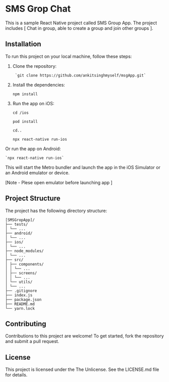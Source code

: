 # SMS Grop Chat

This is a sample React Native project called SMS Group App. The project includes [
Chat in group,
able to create a group and join other groups
].

## Installation

To run this project on your local machine, follow these steps:

1. Clone the repository:

        `git clone https://github.com/ankitsinghmyself/msgApp.git`
        
2. Install the dependencies:

    `npm install`
    
3. Run the app on iOS:

    `cd /ios`
    
    `pod install`
    
    `cd..`
    
    `npx react-native run-ios`

Or run the app on Android:

    `npx react-native run-ios` 

This will start the Metro bundler and launch the app in the iOS Simulator or an Android emulator or device.

[Note - Plese open emulator before launching app ]

## Project Structure

The project has the following directory structure:

    [SMSGropApp]/
    ├── tests/
    │ └── ...
    ├── android/
    │ └── ...
    ├── ios/
    │ └── ...
    ├── node_modules/
    │ └── ...
    ├── src/
    │ ├── components/
    │ │ └── ...
    │ ├── screens/
    │ │ └── ...
    │ └── utils/
    │ └── ...
    ├── .gitignore
    ├── index.js
    ├── package.json
    ├── README.md
    └── yarn.lock


## Contributing

Contributions to this project are welcome! To get started, fork the repository and submit a pull request.

## License

This project is licensed under the The Unlicense. See the LICENSE.md file for details.

